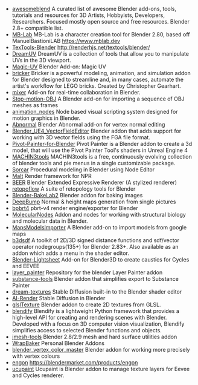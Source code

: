 * [awesomeblend](https://github.com/Davetmo/awesomeblend) A curated list of awesome Blender add-ons, tools, tutorials and resources for 3D Artists, Hobbyists, Developers, Researchers. Focused mostly open source and free resources. Blender 2.8+ compatible list.
* [MB-Lab](https://github.com/animate1978/MB-Lab) MB-Lab is a character creation tool for Blender 2.80, based off ManuelBastioniLAB https://www.mblab.dev
* [TexTools-Blender](https://github.com/SavMartin/TexTools-Blender) http://renderhjs.net/textools/blender/
* [DreamUV](https://github.com/leukbaars/DreamUV) DreamUV is a collection of tools that allow you to manipulate UVs in the 3D viewport.
* [Magic-UV](https://github.com/nutti/Magic-UV) Blender Add-on: Magic UV
* [bricker](https://github.com/bblanimation/bricker) Bricker is a powerful modeling, animation, and simulation addon for Blender designed to streamline and, in many cases, automate the artist's workflow for LEGO bricks. Created by Christopher Gearhart.
* [mixer](https://github.com/ubisoft/mixer) Add-on for real-time collaboration in Blender.
* [Stop-motion-OBJ](https://github.com/neverhood311/Stop-motion-OBJ) A Blender add-on for importing a sequence of OBJ meshes as frames
* [animation_nodes](https://github.com/JacquesLucke/animation_nodes) Node based visual scripting system designed for motion graphics in Blender.
* [Abnormal](https://github.com/BlenderNPR/Abnormal) Blender Abnormal add-on for vertex normal editing
* [Blender_UE4_VectorFieldEditor](https://github.com/isathar/Blender_UE4_VectorFieldEditor) Blender addon that adds support for working with 3D vector fields using the FGA file format.
* [Pivot-Painter-for-Blender](https://github.com/Gvgeo/Pivot-Painter-for-Blender) Pivot Painter is a Blender addon to create a 3d model, that will use the Pivot Painter Tool's shaders in Unreal Engine 4
* [MACHIN3tools](https://github.com/machin3io/MACHIN3tools) MACHIN3tools is a free, continuously evolving collection of blender tools and pie menus in a single customizable package.
* [Sorcar](https://github.com/aachman98/Sorcar) Procedural modeling in Blender using Node Editor
* [Malt](https://github.com/bnpr/Malt) Render framework for NPR
* [BEER](https://github.com/BlenderNPR/BEER) Blender Extended Expressive Renderer (A stylized renderer)
* [retopoflow](https://github.com/CGCookie/retopoflow) A suite of retopology tools for Blender
* [Blender-BakeLab2](https://github.com/Shahzod114/Blender-BakeLab2) Blender addon for baking images
* [DeepBump](https://github.com/HugoTini/DeepBump) Normal & height maps generation from single pictures
* [bpbrt4](https://github.com/NicNel/bpbrt4) pbrt-v4 render engine/exporter for Blender
* [MolecularNodes](https://github.com/BradyAJohnston/MolecularNodes) Addon and nodes for working with structural biology and molecular data in Blender.
* [MapsModelsImporter](https://github.com/eliemichel/MapsModelsImporter) A Blender add-on to import models from google maps
* [b3dsdf](https://github.com/williamchange/b3dsdf) A toolkit of 2D/3D signed distance functions and sdf/vector operator nodegroups(135+) for Blender 2.83+. Also available as an addon which adds a menu in the shader editor.
* [Blender-Lightsheet](https://github.com/markus-ebke/Blender-Lightsheet) Add-on for Blender3D to create caustics for Cycles and EEVEE
* [layer_painter](https://github.com/joshuaKnauber/layer_painter) Repository for the blender Layer Painter addon
* [substance-tools](https://github.com/passivestar/substance-tools) Blender addon that simplifies export to Substance Painter 
* [dream-textures](https://github.com/carson-katri/dream-textures) Stable Diffusion built-in to the Blender shader editor
* [AI-Render](https://github.com/benrugg/AI-Render) Stable Diffusion in Blender
* [glslTexture](https://github.com/patriciogonzalezvivo/glslTexture) Blender addon to create 2D textures from GLSL. 
* [blendify](https://github.com/ptrvilya/blendify) Blendify is a lightweight Python framework that provides a high-level API for creating and rendering scenes with Blender. Developed with a focus on 3D computer vision visualization, Blendify simplifies access to selected Blender functions and objects.
* [jmesh-tools](https:github.com/jayanam/jmesh-tools) Blender 2.8/2.9 mesh and hard surface utilities addon
* [WrapBaker](https://github.com/JoeShu0/WrapBaker) Personal Blender Addons
* [blender_vertex_color_master](https://github.com/andyp123/blender_vertex_color_master) Blender addon for working more precisely with vertex colours
* [engon](https://github.com/polygoniq/engon) https://blendermarket.com/products/engon
* [ucupaint](https://github.com/ucupumar/ucupaint) Ucupaint is Blender addon to manage texture layers for Eevee and Cycles renderer.
